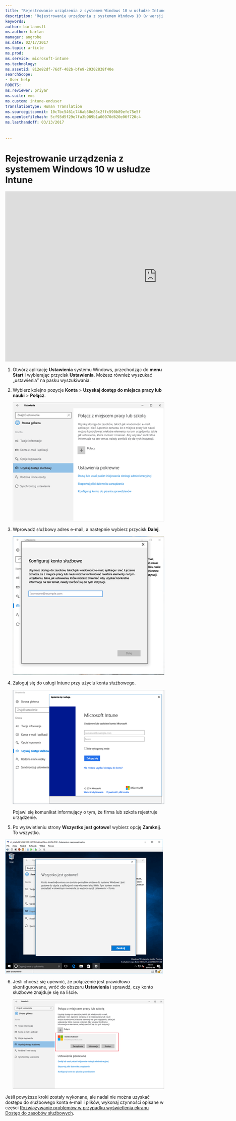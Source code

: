 ```yaml
---
title: "Rejestrowanie urządzenia z systemem Windows 10 w usłudze Intune | Microsoft Docs"
description: "Rejestrowanie urządzenia z systemem Windows 10 (w wersji 1607) w usłudze Intune"
keywords: 
author: barlanmsft
ms.author: barlan
manager: angrobe
ms.date: 02/17/2017
ms.topic: article
ms.prod: 
ms.service: microsoft-intune
ms.technology: 
ms.assetid: 812e82df-76df-402b-bfe9-29302838f40e
searchScope:
- User help
ROBOTS: 
ms.reviewer: priyar
ms.suite: ems
ms.custom: intune-enduser
translationtype: Human Translation
ms.sourcegitcommit: 10c7bc5461c746ab50e83c2ffc590b89efe75e5f
ms.openlocfilehash: 5cf93d5f29e7fa3b989b1a00070d620e06f720c4
ms.lasthandoff: 03/13/2017


---
```


# <a name="enroll-your-windows-10-device-in-intune"></a>Rejestrowanie urządzenia z systemem Windows 10 w usłudze Intune

<iframe src="https://channel9.msdn.com/Series/IntuneEnrollment/Windows-Enrollment-with-AAD/player" width="960" height="540" allowFullScreen frameBorder="0"></iframe>

1.  Otwórz aplikację **Ustawienia** systemu Windows, przechodząc do **menu Start** i wybierając przycisk **Ustawienia**. Możesz również wyszukać „ustawienia” na pasku wyszukiwania.

2. Wybierz kolejno pozycje **Konta** > **Uzyskaj dostęp do miejsca pracy lub nauki** > **Połącz**.

    ![Wybieranie pozycji Uzyskaj dostęp do miejsca pracy lub nauki](./media/w10-enroll-rs1-connect-to-work-or-school.png)

3.  Wprowadź służbowy adres e-mail, a następnie wybierz przycisk **Dalej**.

    ![Wprowadź dane konta służbowego](./media/w10-enroll-rs1-set-up-work-or-school-account.png)

4. Zaloguj się do usługi Intune przy użyciu konta służbowego.

    ![Dodaj konto służbowe](./media/w10-enroll-rs1-enter-your-credentials.png)

    Pojawi się komunikat informujący o tym, że firma lub szkoła rejestruje urządzenie.

5. Po wyświetleniu strony **Wszystko jest gotowe!** wybierz opcję **Zamknij**. To wszystko.

  ![Po wyświetleniu ekranu „Wszystko jest gotowe!” wybierz opcję Zamknij](./media/w10-enroll-rs1-youre-all-set.png)

6. Jeśli chcesz się upewnić, że połączenie jest prawidłowo skonfigurowane, wróć do obszaru **Ustawienia** i sprawdź, czy konto służbowe znajduje się na liście.

    ![Sprawdź, czy połączenie zostało poprawnie skonfigurowane](./media/w10-enroll-rs1-validate-successful-enrollment.png)

Jeśli powyższe kroki zostały wykonane, ale nadal nie można uzyskać dostępu do służbowego konta e-mail i plików, wykonaj czynności opisane w części [Rozwiązywanie problemów w przypadku wyświetlenia ekranu Dostęp do zasobów służbowych](troubleshoot-your-windows-10-device-windows.md#troubleshooting-steps-to-follow-if-you-see-access-work-or-school).

